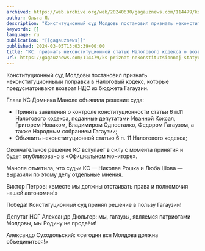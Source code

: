 ```yaml
---
archived: https://web.archive.org/web/20240630/gagauznews.com/114479/ks-priznat-nekonstitutsionnoj-statyu-nalogovogo-kodeksa-o-vozvrate-nds-iz-byudzheta-gagauzii.html
author: Ольга Л.
description: "Конституционный суд Молдовы постановил признать неконституционными поправки в Налоговый кодекс, которые предусматривают возврат НДС из бюджета Гагаузии. Глава КС Домника Маноле объявила решение суда: Принять заявления о контроле конституционности статьи 6 п.11 Налогового кодекса, поданные депутатами Иванной Коксал, Григорем Новаком, Владимиром Односталко, Федором Гагаузом, а также Народным собранием Гагаузии; Объявить неконституционной статью 6 п. 11 Налогового кодекса; Окончательное решение КС вступает в силу с момента принятия и будет опубликовано в «Официальном мониторе». Маноле отметила, что судьи КС — Николае Рошка и Люба Шова — выразили по этому делу отдельные мнения. Виктор Петров: «вместе мы должны отстаивать права и полномочия нашей […]"
keywords: []
language: ru
publication: "[[gagauznews]]"
published: 2024-03-05T13:03:39+00:00
title: "КС: признать неконституционной статью Налогового кодекса о возврате НДС из бюджета Гагаузии"
url: https://gagauznews.com/114479/ks-priznat-nekonstitutsionnoj-statyu-nalogovogo-kodeksa-o-vozvrate-nds-iz-byudzheta-gagauzii.html
---
```


Конституционный суд Молдовы постановил признать неконституционными поправки в Налоговый кодекс, которые предусматривают возврат НДС из бюджета Гагаузии.

Глава КС Домника Маноле объявила решение суда:

* Принять заявления о контроле конституционности статьи 6 п.11 Налогового кодекса, поданные депутатами Иванной Коксал, Григорем Новаком, Владимиром Односталко, Федором Гагаузом, а также Народным собранием Гагаузии;
* Объявить неконституционной статью 6 п. 11 Налогового кодекса;

Окончательное решение КС вступает в силу с момента принятия и будет опубликовано в «Официальном мониторе».

Маноле отметила, что судьи КС — Николае Рошка и Люба Шова — выразили по этому делу отдельные мнения.

Виктор Петров: «вместе мы должны отстаивать права и полномочия нашей автономии!»

Победа! Конституционный суд принял решение в пользу Гагаузии!

Депутат НСГ Александр Дюльгер: мы, гагаузы, являемся патриотами Молдовы, мы Родину не продаём!

Александр Суходольский: «сегодня вся Молдова должна объединиться!»